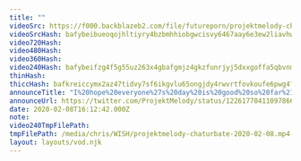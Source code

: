 ```yaml
---
title: ""
videoSrc: https://f000.backblazeb2.com/file/futureporn/projektmelody-chaturbate-2020-02-08.mp4
videoSrcHash: bafybeibueoqojhltiyry4bzbmhhiobgwcisvy6467aay6e3ew2liavhwpi?filename=projektmelody-chaturbate-20200208T161200Z-source.mp4
video720Hash: 
video480Hash: 
video360Hash: 
video240Hash: bafybeifzg4f5g55uz263x4gbafgmjz4gkzfunrjyj5dxxgoffa5qbvnmde?filename=projektmelody-chaturbate-20200208T161200Z-240p.mp4
thinHash: 
thiccHash: bafkreiccymx2az47tidvy7sf6ikgvlu65ongjdy4rwvrtfovkoufe6pwg4?filename=20200208T161200Z-thicc.jpg
announceTitle: "I%20hope%20everyone%27s%20day%20is%20good%20so%20far%21%20Ready%20to%20get%20online%21%21"
announceUrl: https://twitter.com/ProjektMelody/status/1226177041109786625
date: 2020-02-08T16:12:42.000Z
note: 
video240TmpFilePath: 
tmpFilePath: /media/chris/WISH/projektmelody-chaturbate-2020-02-08.mp4
layout: layouts/vod.njk
---
```

